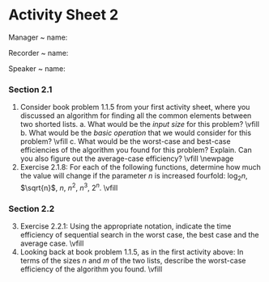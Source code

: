 # Activity Sheet 2

Manager
  ~ name:

Recorder
  ~ name:

Speaker
  ~ name:

### Section 2.1

1. Consider book problem 1.1.5 from your first activity sheet, where you discussed an algorithm for finding all the common elements between two shorted lists.
    a. What would be the *input size* for this problem?
    \vfill
    b. What would be the *basic operation* that we would consider for this problem?
    \vfill
    c. What would be the worst-case and best-case efficiencies of the algorithm you found for this problem? Explain. Can you also figure out the average-case efficiency?
    \vfill
    \newpage
2. Exercise 2.1.8: For each of the following functions, determine how much the value will change if the parameter $n$ is increased fourfold: $\log_2 n$, $\sqrt{n}$, $n$, $n^2$, $n^3$, $2^n$.
    \vfill

### Section 2.2

3. Exercise 2.2.1: Using the appropriate notation, indicate the time efficiency of sequential search in the worst case, the best case and the average case.
\vfill
4. Looking back at book problem 1.1.5, as in the first activity above: In terms of the sizes $n$ and $m$ of the two lists, describe the worst-case efficiency of the algorithm you found.
\vfill
